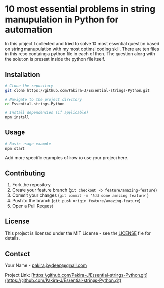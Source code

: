 # 10 most essential problems in string manupulation in Python for automation

In this project I collected and tried to solve 10 most essential question based
on string manupulation with my most optimal coding skill. There are ten files
in this repo containg a python file in each of then. The question along with the
solution is present inside the python file itself. 


## Installation

```bash
# Clone the repository
git clone https://github.com/Pakira-J/Essential-strings-Python.git

# Navigate to the project directory
cd Essential-strings-Python

# Install dependencies (if applicable)
npm install
```

## Usage

```bash
# Basic usage example
npm start
```

Add more specific examples of how to use your project here.

## Contributing

1. Fork the repository
2. Create your feature branch (`git checkout -b feature/amazing-feature`)
3. Commit your changes (`git commit -m 'Add some amazing feature'`)
4. Push to the branch (`git push origin feature/amazing-feature`)
5. Open a Pull Request

## License

This project is licensed under the MIT License - see the [LICENSE](LICENSE) file for details.

## Contact

Your Name - pakira.joydeep@gmail.com

Project Link: [https://github.com/Pakira-J/Essential-strings-Python.git](https://github.com/Pakira-J/Essential-strings-Python.git)
